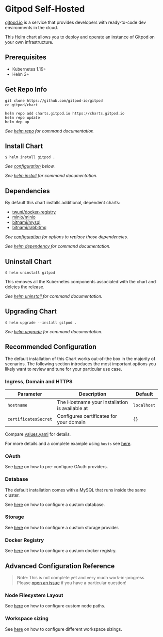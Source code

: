 # Gitpod Self-Hosted

[gitpod.io](https://gitpod.io) is a service that provides developers with ready-to-code dev environments in the cloud.

This [Helm](https://helm.sh) chart allows you to deploy and operate an instance of Gitpod on your own infrastructure.


## Prerequisites

- Kubernetes 1.19+
- Helm 3+


## Get Repo Info

```console
git clone https://github.com/gitpod-io/gitpod
cd gitpod/chart

helm repo add charts.gitpod.io https://charts.gitpod.io
helm repo update
helm dep up
```

_See [helm repo](https://helm.sh/docs/helm/helm_repo/) for command documentation._


## Install Chart

```console
$ helm install gitpod .
```

_See [configuration](#configuration) below._

_See [helm install](https://helm.sh/docs/helm/helm_install/) for command documentation._


## Dependencies

By default this chart installs additional, dependent charts:

- [twuni/docker-registry](https://artifacthub.io/packages/helm/twuni/docker-registry)
- [minio/minio](https://artifacthub.io/packages/helm/minio/minio)
- [bitnami/mysql](https://artifacthub.io/packages/helm/bitnami/mysql)
- [bitnami/rabbitmq](https://artifacthub.io/packages/helm/bitnami/rabbitmq)

_See [configuration](#configuration) for options to replace those dependencies._

_See [helm dependency](https://helm.sh/docs/helm/helm_dependency/) for command documentation._


## Uninstall Chart

```console
$ helm uninstall gitpod
```

This removes all the Kubernetes components associated with the chart and deletes the release.

_See [helm uninstall](https://helm.sh/docs/helm/helm_uninstall/) for command documentation._


## Upgrading Chart

```console
$ helm upgrade --install gitpod .
```

_See [helm upgrade](https://helm.sh/docs/helm/helm_upgrade/) for command documentation._


## Recommended Configuration

The default installation of this Chart works out-of-the box in the majority of scenarios. The following section
introduces the most important options you likely want to review and tune for your particular use case.


### Ingress, Domain and HTTPS

| Parameter            | Description                                    | Default                                                 |
|----------------------|------------------------------------------------|---------------------------------------------------------|
| `hostname`           | The Hostname your installation is available at | `localhost`                                             |
| `certificatesSecret` | Configures certificates for your domain        | `{}`                                                    |

Compare [values.yaml](./values.yaml) for details.

For more details and a complete example using `hosts` see [here](https://www.gitpod.io/docs/self-hosted/latest/install/configure-ingress/).


### OAuth

See [here](https://www.gitpod.io/docs/self-hosted/latest/install/oauth/) on how to pre-configure OAuth providers.


### Database

The default installation comes with a MySQL that runs inside the same cluster.

See [here](https://www.gitpod.io/docs/self-hosted/latest/install/database/) on how to configure a custom database.


### Storage

See [here](https://www.gitpod.io/docs/self-hosted/latest/install/storage/) on how to configure a custom storage provider.


### Docker Registry

See [here](https://www.gitpod.io/docs/self-hosted/latest/install/docker-registry/) on how to configure a custom docker registry.


## Advanced Configuration Reference

 > Note: This is not complete yet and very much work-in-progress. Please [open an issue](https://github.com/gitpod-io/gitpod/issues/new?template=question.md) if you have a particular question!


### Node Filesystem Layout

See [here](https://www.gitpod.io/docs/self-hosted/latest/install/nodes/) on how to configure custom node paths.

### Workspace sizing

See [here](https://www.gitpod.io/docs/self-hosted/latest/install/workspaces/) on how to configure different workspace sizings.
